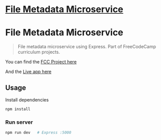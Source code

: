 # [File Metadata Microservice](https://www.freecodecamp.org/learn/apis-and-microservices/apis-and-microservices-projects/file-metadata-microservice)

# File Metadata Microservice

> File metadata microservice using Express. Part of FreeCodeCamp curriculum
> projects.

You can find the
[FCC Project here](https://www.freecodecamp.org/learn/apis-and-microservices/apis-and-microservices-projects/file-metadata-microservice)

And the [Live app here]()

## Usage

Install dependencies

```bash
npm install
```

### Run server

```bash
npm run dev   # Express :5000
```
